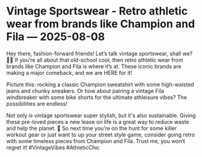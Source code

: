 # Vintage Sportswear - Retro athletic wear from brands like Champion and Fila — 2025-08-08

Hey there, fashion-forward friends! Let’s talk vintage sportswear, shall we? 🏀🔥 If you're all about that old-school cool, then retro athletic wear from brands like Champion and Fila is where it’s at. These iconic brands are making a major comeback, and we are HERE for it!

Picture this: rocking a classic Champion sweatshirt with some high-waisted jeans and chunky sneakers. Or how about pairing a vintage Fila windbreaker with some bike shorts for the ultimate athleisure vibes? The possibilities are endless!

Not only is vintage sportswear super stylish, but it's also sustainable. Giving these pre-loved pieces a new lease on life is a great way to reduce waste and help the planet. 💚 So next time you’re on the hunt for some killer workout gear or just want to up your street style game, consider going retro with some timeless pieces from Champion and Fila. Trust me, you won’t regret it! #VintageVibes #AthleticChic